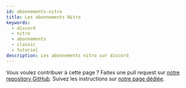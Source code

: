 ```yaml
---
id: abonnements-nitro
title: Les abonnements Nitro
keywords:
  - discord
  - nitro
  - abonnements
  - classic
  - tutoriel
description: Les abonnements nitro sur discord
---
```

Vous voulez contribuer à cette page ? Faites une pull request sur [notre repository GitHub](https://github.com/discordfr/wiki). Suivez les instructions sur [notre page dédiée](https://discord.fr/wiki/contribuer).
